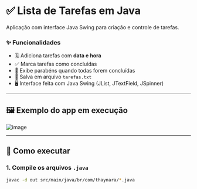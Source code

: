 # ✅ Lista de Tarefas em Java

Aplicação com interface Java Swing para criação e controle de tarefas.

### ✨ Funcionalidades

- 🗓️ Adiciona tarefas com **data e hora**
- ✅ Marca tarefas como concluídas
- 🎉 Exibe parabéns quando todas forem concluídas
- 💾 Salva em arquivo `tarefas.txt`
- 🖥️ Interface feita com Java Swing (JList, JTextField, JSpinner)

---

## 🖼️ Exemplo do app em execução

![image](https://github.com/user-attachments/assets/bd02db51-b962-4b68-a256-3047b2bc76ee)


---

## 🚀 Como executar

### 1. Compile os arquivos `.java`
```bash
javac -d out src/main/java/br/com/thaynara/*.java
